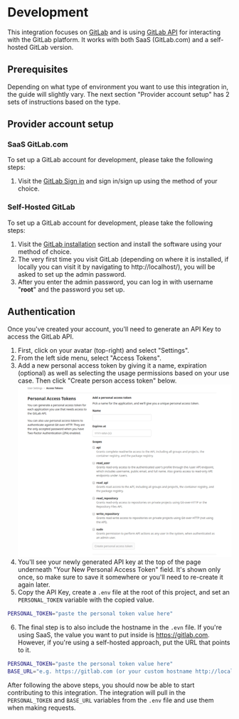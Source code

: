 # Development

This integration focuses on [GitLab](https://about.gitlab.com/) and is using
[GitLab API](https://docs.gitlab.com/ee/api/) for interacting with the GitLab
platform. It works with both SaaS (GitLab.com) and a self-hosted GitLab version.

## Prerequisites

Depending on what type of environment you want to use this integration in, the
guide will slightly vary. The next section "Provider account setup" has 2 sets
of instructions based on the type.

## Provider account setup

### SaaS GitLab.com

To set up a GitLab account for development, please take the following steps:

1. Visit the [GitLab Sign in](https://gitlab.com/users/sign_in) and sign in/sign
   up using the method of your choice.

### Self-Hosted GitLab

To set up a GitLab account for development, please take the following steps:

1. Visit the [GitLab installation](https://about.gitlab.com/install/) section
   and install the software using your method of choice.
2. The very first time you visit GitLab (depending on where it is installed, if
   locally you can visit it by navigating to http://localhost/), you will be
   asked to set up the admin password.
3. After you enter the admin password, you can log in with username "**root**"
   and the password you set up.

## Authentication

Once you've created your account, you'll need to generate an API Key to access
the GitLab API.

1. First, click on your avatar (top-right) and select "Settings".
2. From the left side menu, select "Access Tokens".
3. Add a new personal access token by giving it a name, expiration (optional) as
   well as selecting the usage permissions based on your use case. Then click
   "Create person access token" below.
   ![User and API Key Rights](images/personal-access-tokens.png)
4. You'll see your newly generated API key at the top of the page underneath
   "Your New Personal Access Token" field. It's shown only once, so make sure to
   save it somewhere or you'll need to re-create it again later.
5. Copy the API Key, create a `.env` file at the root of this project, and set
   an `PERSONAL_TOKEN` variable with the copied value.

```bash
PERSONAL_TOKEN="paste the personal token value here"
```

6. The final step is to also include the hostname in the `.evn` file. If you're
   using SaaS, the value you want to put inside is https://gitlab.com. However,
   if you're using a self-hosted approach, put the URL that points to it.

```bash
PERSONAL_TOKEN="paste the personal token value here"
BASE_URL="e.g. https://gitlab.com (or your custom hostname http://localhost")
```

After following the above steps, you should now be able to start contributing to
this integration. The integration will pull in the `PERSONAL_TOKEN` and
`BASE_URL` variables from the `.env` file and use them when making requests.
